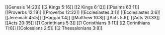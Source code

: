 [[Genesis 14:23]]
[[2 Kings 5:16]]
[[2 Kings 6:12]]
[[Psalms 63:11]]
[[Proverbs 12:19]]
[[Proverbs 12:22]]
[[Ecclesiastes 3:1]]
[[Ecclesiastes 3:6]]
[[Jeremiah 45:5]]
[[Haggai 1:4]]
[[Matthew 10:8]]
[[Acts 5:9]]
[[Acts 20:33]]
[[Acts 20:35]]
[[1 Corinthians 5:3]]
[[1 Corinthians 9:11]]
[[2 Corinthians 11:8]]
[[Colossians 2:5]]
[[2 Thessalonians 3:8]]
